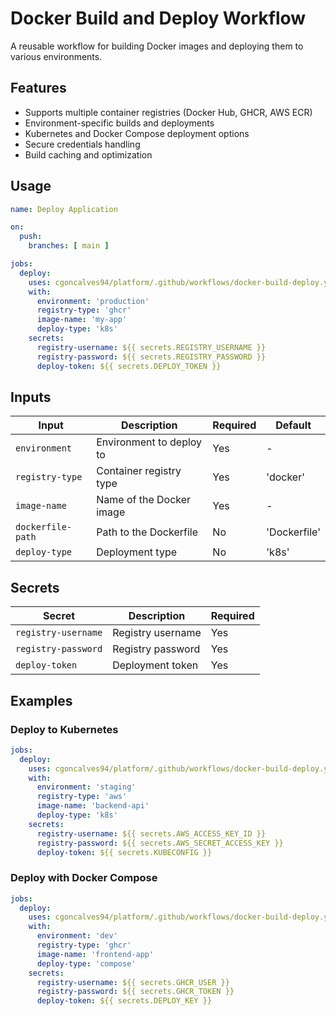 # Docker Build and Deploy Workflow

A reusable workflow for building Docker images and deploying them to various environments.

## Features

- Supports multiple container registries (Docker Hub, GHCR, AWS ECR)
- Environment-specific builds and deployments
- Kubernetes and Docker Compose deployment options
- Secure credentials handling
- Build caching and optimization

## Usage

```yaml
name: Deploy Application

on:
  push:
    branches: [ main ]

jobs:
  deploy:
    uses: cgoncalves94/platform/.github/workflows/docker-build-deploy.yml@main
    with:
      environment: 'production'
      registry-type: 'ghcr'
      image-name: 'my-app'
      deploy-type: 'k8s'
    secrets:
      registry-username: ${{ secrets.REGISTRY_USERNAME }}
      registry-password: ${{ secrets.REGISTRY_PASSWORD }}
      deploy-token: ${{ secrets.DEPLOY_TOKEN }}
```

## Inputs

| Input | Description | Required | Default |
|-------|-------------|----------|---------|
| `environment` | Environment to deploy to | Yes | - |
| `registry-type` | Container registry type | Yes | 'docker' |
| `image-name` | Name of the Docker image | Yes | - |
| `dockerfile-path` | Path to the Dockerfile | No | 'Dockerfile' |
| `deploy-type` | Deployment type | No | 'k8s' |

## Secrets

| Secret | Description | Required |
|--------|-------------|----------|
| `registry-username` | Registry username | Yes |
| `registry-password` | Registry password | Yes |
| `deploy-token` | Deployment token | Yes |

## Examples

### Deploy to Kubernetes
```yaml
jobs:
  deploy:
    uses: cgoncalves94/platform/.github/workflows/docker-build-deploy.yml@main
    with:
      environment: 'staging'
      registry-type: 'aws'
      image-name: 'backend-api'
      deploy-type: 'k8s'
    secrets:
      registry-username: ${{ secrets.AWS_ACCESS_KEY_ID }}
      registry-password: ${{ secrets.AWS_SECRET_ACCESS_KEY }}
      deploy-token: ${{ secrets.KUBECONFIG }}
```

### Deploy with Docker Compose
```yaml
jobs:
  deploy:
    uses: cgoncalves94/platform/.github/workflows/docker-build-deploy.yml@main
    with:
      environment: 'dev'
      registry-type: 'ghcr'
      image-name: 'frontend-app'
      deploy-type: 'compose'
    secrets:
      registry-username: ${{ secrets.GHCR_USER }}
      registry-password: ${{ secrets.GHCR_TOKEN }}
      deploy-token: ${{ secrets.DEPLOY_KEY }}
```
